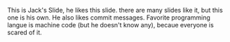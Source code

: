 
This is Jack's Slide, he likes this slide. there are many slides like it, but this one is his own.
He also likes commit messages. Favorite programming langue is machine code (but he doesn't know any), becaue everyone is scared of it.
